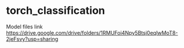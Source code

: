 # torch_classification

Model files link
https://drive.google.com/drive/folders/1RMUFoi4Npy5Btsj0eqlwMoT8-2jeFsvy?usp=sharing
